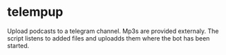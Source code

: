 # telempup
Upload podcasts to a telegram channel. Mp3s are provided externaly. The script listens to added files and uploadds them where the bot has been started.
